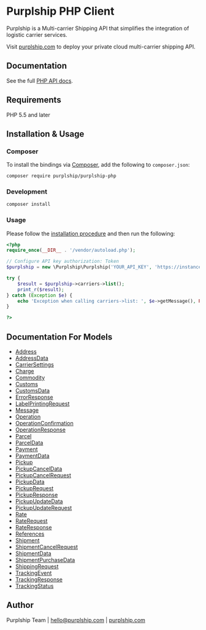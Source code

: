 # Purplship PHP Client

Purplship is a Multi-carrier Shipping API that simplifies the integration of logistic carrier services.

Visit [purplship.com](https://purplship.com) to deploy your private cloud multi-carrier shipping API.

## Documentation

See the full [PHP API docs](https://docs.purplship.com/#/v2020.12/guides/reference?id=reference).

## Requirements

PHP 5.5 and later

## Installation & Usage

### Composer

To install the bindings via [Composer](http://getcomposer.org/), add the following to `composer.json`:

```bash
composer require purplship/purplship-php
```

### Development

```bash
composer install
```

### Usage

Please follow the [installation procedure](#installation--usage) and then run the following:

```php
<?php
require_once(__DIR__ . '/vendor/autoload.php');

// Configure API key authorization: Token
$purplship = new \Purplship\Purplship('YOUR_API_KEY', 'https://instance.purplship.api/v1');

try {
    $result = $purplship->carriers->list();
    print_r($result);
} catch (Exception $e) {
    echo 'Exception when calling carriers->list: ', $e->getMessage(), PHP_EOL;
}

?>
```

## Documentation For Models

- [Address](docs/Model/Address.md)
- [AddressData](docs/Model/AddressData.md)
- [CarrierSettings](docs/Model/CarrierSettings.md)
- [Charge](docs/Model/Charge.md)
- [Commodity](docs/Model/Commodity.md)
- [Customs](docs/Model/Customs.md)
- [CustomsData](docs/Model/CustomsData.md)
- [ErrorResponse](docs/Model/ErrorResponse.md)
- [LabelPrintingRequest](docs/Model/LabelPrintingRequest.md)
- [Message](docs/Model/Message.md)
- [Operation](docs/Model/Operation.md)
- [OperationConfirmation](docs/Model/OperationConfirmation.md)
- [OperationResponse](docs/Model/OperationResponse.md)
- [Parcel](docs/Model/Parcel.md)
- [ParcelData](docs/Model/ParcelData.md)
- [Payment](docs/Model/Payment.md)
- [PaymentData](docs/Model/PaymentData.md)
- [Pickup](docs/Model/Pickup.md)
- [PickupCancelData](docs/Model/PickupCancelData.md)
- [PickupCancelRequest](docs/Model/PickupCancelRequest.md)
- [PickupData](docs/Model/PickupData.md)
- [PickupRequest](docs/Model/PickupRequest.md)
- [PickupResponse](docs/Model/PickupResponse.md)
- [PickupUpdateData](docs/Model/PickupUpdateData.md)
- [PickupUpdateRequest](docs/Model/PickupUpdateRequest.md)
- [Rate](docs/Model/Rate.md)
- [RateRequest](docs/Model/RateRequest.md)
- [RateResponse](docs/Model/RateResponse.md)
- [References](docs/Model/References.md)
- [Shipment](docs/Model/Shipment.md)
- [ShipmentCancelRequest](docs/Model/ShipmentCancelRequest.md)
- [ShipmentData](docs/Model/ShipmentData.md)
- [ShipmentPurchaseData](docs/Model/ShipmentPurchaseData.md)
- [ShippingRequest](docs/Model/ShippingRequest.md)
- [TrackingEvent](docs/Model/TrackingEvent.md)
- [TrackingResponse](docs/Model/TrackingResponse.md)
- [TrackingStatus](docs/Model/TrackingStatus.md)

## Author

Purplship Team | hello@purplship.com | [purplship.com](https://purplship.com)
